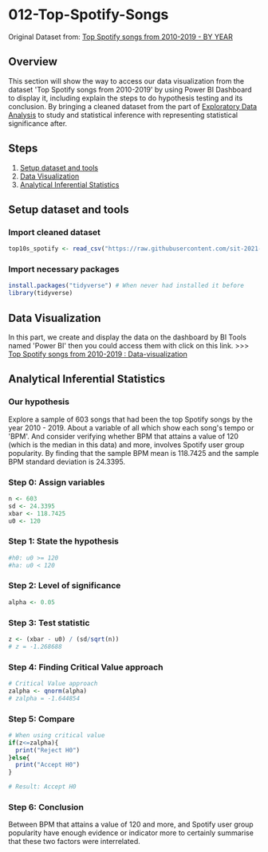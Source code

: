 # 012-Top-Spotify-Songs
Original Dataset from: [Top Spotify songs from 2010-2019 - BY YEAR](https://www.kaggle.com/leonardopena/top-spotify-songs-from-20102019-by-year)

## Overview 
This section will show the way to access our data visualization from the dataset 'Top Spotify songs from 2010-2019' by using Power BI Dashboard to display it, including explain the steps to do hypothesis testing and its conclusion. By bringing a cleaned dataset from the part of [Exploratory Data Analysis](https://github.com/sit-2021-int214/012-Top-Spotify-Songs/blob/main/01-EDA.md) to study and statistical inference with representing statistical significance after.

## Steps
1. [Setup dataset and tools](#setup-dataset-and-tools)
2. [Data Visualization](#data-visualization)
3. [Analytical Inferential Statistics](#analytical-inferential-statistics)

## Setup dataset and tools
### Import cleaned dataset
```r
top10s_spotify <- read_csv("https://raw.githubusercontent.com/sit-2021-int214/012-Top-Spotify-Songs/main/top10s-spotify-cleaned.csv")
```
### Import necessary packages
```r
install.packages("tidyverse") # When never had installed it before
library(tidyverse)
```

## Data Visualization
In this part, we create and display the data on the dashboard by BI Tools named 'Power BI' then you could access them with click on this link. >>> [Top Spotify songs from 2010-2019 : Data-visualization](https://app.powerbi.com/view?r=eyJrIjoiMGU1ZWM4NTgtYmM1NS00MGNkLWI1MGUtYTA2MmVjMzhhMjNlIiwidCI6IjZmNDQzMmRjLTIwZDItNDQxZC1iMWRiLWFjMzM4MGJhNjMzZCIsImMiOjEwfQ%3D%3D)

## Analytical Inferential Statistics

### Our hypothesis
Explore a sample of 603 songs that had been the top Spotify songs by the year 2010 - 2019. About a variable of all which show each song's tempo or 'BPM'. And consider verifying whether BPM that attains a value of 120 (which is the median in this data) and more, involves Spotify user group popularity. By finding that the sample BPM mean is 118.7425 and the sample BPM standard deviation is 24.3395.

### Step 0: Assign variables
```r
n <- 603
sd <- 24.3395
xbar <- 118.7425
u0 <- 120
```

### Step 1: State the hypothesis
```r
#h0: u0 >= 120
#ha: u0 < 120
```

### Step 2: Level of significance
```r
alpha <- 0.05
```

### Step 3: Test statistic
```r
z <- (xbar - u0) / (sd/sqrt(n))
# z = -1.268688
```

### Step 4: Finding Critical Value approach
```r
# Critical Value approach
zalpha <- qnorm(alpha)
# zalpha = -1.644854
```

### Step 5: Compare
```r
# When using critical value
if(z<=zalpha){
  print("Reject H0")
}else{
  print("Accept H0")
}

# Result: Accept H0

```

### Step 6: Conclusion
<!-- In Accept H0: -->
Between BPM that attains a value of 120 and more, and Spotify user group popularity have enough evidence or indicator more to certainly summarise that these two factors were interrelated.
<!-- In Reject H0: Between BPM that attains a value of 120 and more, and Spotify user group popularity didn't have enough evidence or indicator more to certainly summarise whether these two factors were interrelated. -->
